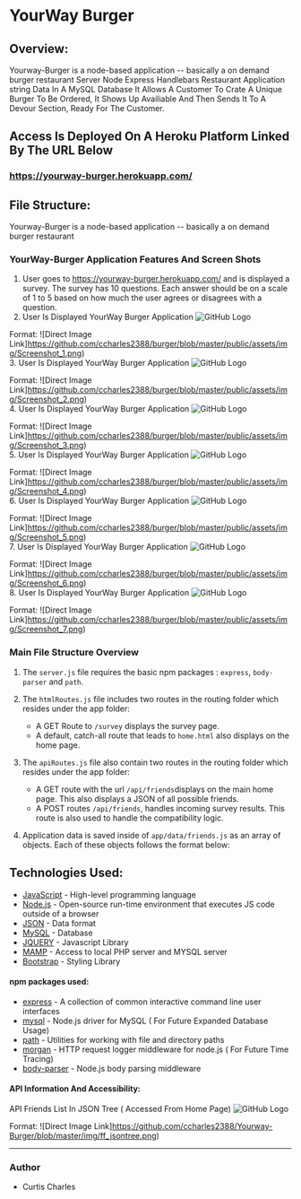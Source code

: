 # YourWay Burger

## Overview:

Yourway-Burger is a node-based application -- basically a on demand burger restaurant
Server Node Express Handlebars Restaurant Application string Data In A MySQL Database
It Allows A Customer To Crate A Unique Burger To Be Ordered, It Shows Up Availiable And Then Sends It To A Devour Section, Ready For The Customer.

## Access Is Deployed On A Heroku Platform Linked By The URL Below
### https://yourway-burger.herokuapp.com/

## File Structure:

Yourway-Burger is a node-based application -- basically a on demand burger restaurant



### YourWay-Burger Application Features And Screen Shots

1. User goes to https://yourway-burger.herokuapp.com/ and is displayed a survey. The survey has 10 questions. Each answer should be on a scale of 1 to 5 based on how much the user agrees or disagrees with a question.
2. User Is Displayed YourWay Burger Application 
![GitHub Logo](/public/assets/img/Screenshot_1.png)

Format: ![Direct Image Link]https://github.com/ccharles2388/burger/blob/master/public/assets/img/Screenshot_1.png)
<br>
3. User Is Displayed YourWay Burger Application 
![GitHub Logo](/public/assets/img/Screenshot_2.png)

Format: ![Direct Image Link]https://github.com/ccharles2388/burger/blob/master/public/assets/img/Screenshot_2.png)
<br>
4. User Is Displayed YourWay Burger Application 
![GitHub Logo](/public/assets/img/Screenshot_3.png)

Format: ![Direct Image Link]https://github.com/ccharles2388/burger/blob/master/public/assets/img/Screenshot_3.png)
<br>
5. User Is Displayed YourWay Burger Application 
![GitHub Logo](/public/assets/img/Screenshot_4.png)

Format: ![Direct Image Link]https://github.com/ccharles2388/burger/blob/master/public/assets/img/Screenshot_4.png)
<br>
6. User Is Displayed YourWay Burger Application 
![GitHub Logo](/public/assets/img/Screenshot_5.png)

Format: ![Direct Image Link]https://github.com/ccharles2388/burger/blob/master/public/assets/img/Screenshot_5.png)
<br>
7. User Is Displayed YourWay Burger Application 
![GitHub Logo](/public/assets/img/Screenshot_6.png)

Format: ![Direct Image Link]https://github.com/ccharles2388/burger/blob/master/public/assets/img/Screenshot_6.png)
<br>
8. User Is Displayed YourWay Burger Application 
![GitHub Logo](/public/assets/img/Screenshot_7.png)

Format: ![Direct Image Link]https://github.com/ccharles2388/burger/blob/master/public/assets/img/Screenshot_7.png)
<br>

### Main File Structure Overview

1. The `server.js` file  requires the basic npm packages : `express`, `body-parser` and `path`.

2. The `htmlRoutes.js` file includes two routes in the routing folder which resides under the app folder:

   * A GET Route to `/survey` displays the survey page.
   * A default, catch-all route that leads to `home.html` also displays on the home page.

3. The `apiRoutes.js` file also contain two routes in the routing folder which resides under the app folder:

   * A GET route with the url `/api/friends`displays on the main home page. This also displays a JSON of all possible friends.
   * A POST routes `/api/friends`, handles incoming survey results. This route is also  used to handle the compatibility logic.

4. Application data is saved inside of `app/data/friends.js` as an array of objects. Each of these objects follows the format below:

## Technologies Used:

- [JavaScript](https://developer.mozilla.org/en-US/docs/Web/JavaScript) - High-level programming language
- [Node.js](https://nodejs.org/en/) - Open-source run-time environment that executes JS code outside of a browser
- [JSON](http://www.json.org) - Data format
- [MySQL](https://www.mysql.com) - Database
- [JQUERY](https://learn.jquery.com/using-jquery-core/) - Javascript Library
- [MAMP](https://www.mamp.info/en/) - Access to local PHP server and MYSQL server
- [Bootstrap](https://getbootstrap.com/docs/4.3/getting-started/introduction/) - Styling Library

#### npm packages used:

- [express](https://www.npmjs.com/package/express) - A collection of common interactive command line user interfaces
- [mysql](https://www.npmjs.com/package/dotenv) - Node.js driver for MySQL ( For Future Expanded Database Usage)
- [path](https://www.npmjs.com/package/path) - Utilities for working with file and directory paths
- [morgan](https://www.npmjs.com/package/morgan) - HTTP request logger middleware for node.js ( For Future Time Tracing)
- [body-parser](https://www.npmjs.com/package/body-parser) - Node.js body parsing middleware


#### API Information And Accessibility:

API Friends List In JSON Tree ( Accessed From Home Page)
![GitHub Logo](/img/ff_jsontree.png)


Format: ![Direct Image Link]https://github.com/ccharles2388/Yourway-Burger/blob/master/img/ff_jsontree.png)
<br>

-------------------------------------------------------------------------------------------------------------------------

### Author

* Curtis Charles


